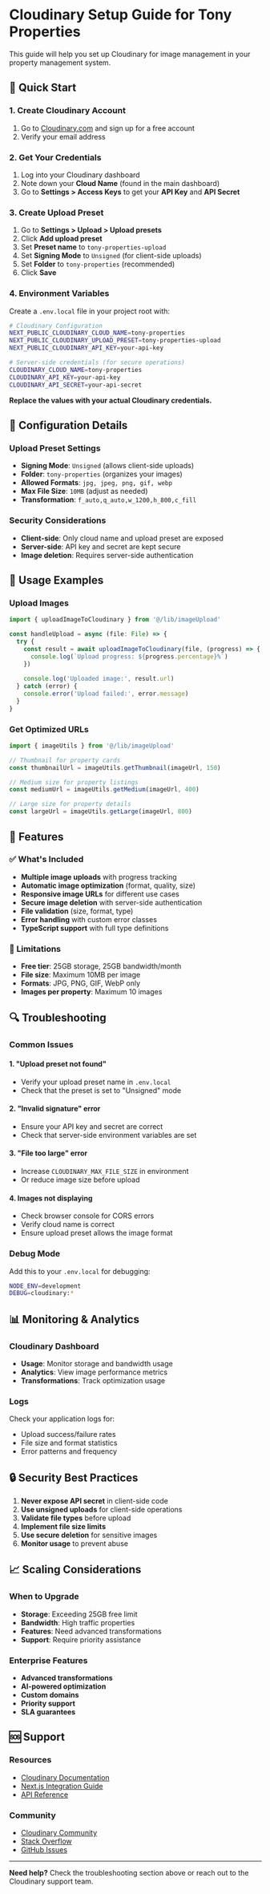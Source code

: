 # Cloudinary Setup Guide for Tony Properties

This guide will help you set up Cloudinary for image management in your property management system.

## 🚀 Quick Start

### 1. Create Cloudinary Account
1. Go to [Cloudinary.com](https://cloudinary.com) and sign up for a free account
2. Verify your email address

### 2. Get Your Credentials
1. Log into your Cloudinary dashboard
2. Note down your **Cloud Name** (found in the main dashboard)
3. Go to **Settings > Access Keys** to get your **API Key** and **API Secret**

### 3. Create Upload Preset
1. Go to **Settings > Upload > Upload presets**
2. Click **Add upload preset**
3. Set **Preset name** to `tony-properties-upload`
4. Set **Signing Mode** to `Unsigned` (for client-side uploads)
5. Set **Folder** to `tony-properties` (recommended)
6. Click **Save**

### 4. Environment Variables
Create a `.env.local` file in your project root with:

```bash
# Cloudinary Configuration
NEXT_PUBLIC_CLOUDINARY_CLOUD_NAME=tony-properties
NEXT_PUBLIC_CLOUDINARY_UPLOAD_PRESET=tony-properties-upload
NEXT_PUBLIC_CLOUDINARY_API_KEY=your-api-key

# Server-side credentials (for secure operations)
CLOUDINARY_CLOUD_NAME=tony-properties
CLOUDINARY_API_KEY=your-api-key
CLOUDINARY_API_SECRET=your-api-secret
```

**Replace the values with your actual Cloudinary credentials.**

## 🔧 Configuration Details

### Upload Preset Settings
- **Signing Mode**: `Unsigned` (allows client-side uploads)
- **Folder**: `tony-properties` (organizes your images)
- **Allowed Formats**: `jpg, jpeg, png, gif, webp`
- **Max File Size**: `10MB` (adjust as needed)
- **Transformation**: `f_auto,q_auto,w_1200,h_800,c_fill`

### Security Considerations
- **Client-side**: Only cloud name and upload preset are exposed
- **Server-side**: API key and secret are kept secure
- **Image deletion**: Requires server-side authentication

## 📱 Usage Examples

### Upload Images
```typescript
import { uploadImageToCloudinary } from '@/lib/imageUpload'

const handleUpload = async (file: File) => {
  try {
    const result = await uploadImageToCloudinary(file, (progress) => {
      console.log(`Upload progress: ${progress.percentage}%`)
    })
    
    console.log('Uploaded image:', result.url)
  } catch (error) {
    console.error('Upload failed:', error.message)
  }
}
```

### Get Optimized URLs
```typescript
import { imageUtils } from '@/lib/imageUpload'

// Thumbnail for property cards
const thumbnailUrl = imageUtils.getThumbnail(imageUrl, 150)

// Medium size for property listings
const mediumUrl = imageUtils.getMedium(imageUrl, 400)

// Large size for property details
const largeUrl = imageUtils.getLarge(imageUrl, 800)
```

## 🎯 Features

### ✅ What's Included
- **Multiple image uploads** with progress tracking
- **Automatic image optimization** (format, quality, size)
- **Responsive image URLs** for different use cases
- **Secure image deletion** with server-side authentication
- **File validation** (size, format, type)
- **Error handling** with custom error classes
- **TypeScript support** with full type definitions

### 🚫 Limitations
- **Free tier**: 25GB storage, 25GB bandwidth/month
- **File size**: Maximum 10MB per image
- **Formats**: JPG, PNG, GIF, WebP only
- **Images per property**: Maximum 10 images

## 🔍 Troubleshooting

### Common Issues

#### 1. "Upload preset not found"
- Verify your upload preset name in `.env.local`
- Check that the preset is set to "Unsigned" mode

#### 2. "Invalid signature" error
- Ensure your API key and secret are correct
- Check that server-side environment variables are set

#### 3. "File too large" error
- Increase `CLOUDINARY_MAX_FILE_SIZE` in environment
- Or reduce image size before upload

#### 4. Images not displaying
- Check browser console for CORS errors
- Verify cloud name is correct
- Ensure upload preset allows the image format

### Debug Mode
Add this to your `.env.local` for debugging:
```bash
NODE_ENV=development
DEBUG=cloudinary:*
```

## 📊 Monitoring & Analytics

### Cloudinary Dashboard
- **Usage**: Monitor storage and bandwidth usage
- **Analytics**: View image performance metrics
- **Transformations**: Track optimization usage

### Logs
Check your application logs for:
- Upload success/failure rates
- File size and format statistics
- Error patterns and frequency

## 🔒 Security Best Practices

1. **Never expose API secret** in client-side code
2. **Use unsigned uploads** for client-side operations
3. **Validate file types** before upload
4. **Implement file size limits**
5. **Use secure deletion** for sensitive images
6. **Monitor usage** to prevent abuse

## 📈 Scaling Considerations

### When to Upgrade
- **Storage**: Exceeding 25GB free limit
- **Bandwidth**: High traffic properties
- **Features**: Need advanced transformations
- **Support**: Require priority assistance

### Enterprise Features
- **Advanced transformations**
- **AI-powered optimization**
- **Custom domains**
- **Priority support**
- **SLA guarantees**

## 🆘 Support

### Resources
- [Cloudinary Documentation](https://cloudinary.com/documentation)
- [Next.js Integration Guide](https://cloudinary.com/documentation/next_js_integration)
- [API Reference](https://cloudinary.com/documentation/admin_api)

### Community
- [Cloudinary Community](https://support.cloudinary.com)
- [Stack Overflow](https://stackoverflow.com/questions/tagged/cloudinary)
- [GitHub Issues](https://github.com/cloudinary/cloudinary_npm/issues)

---

**Need help?** Check the troubleshooting section above or reach out to the Cloudinary support team.

